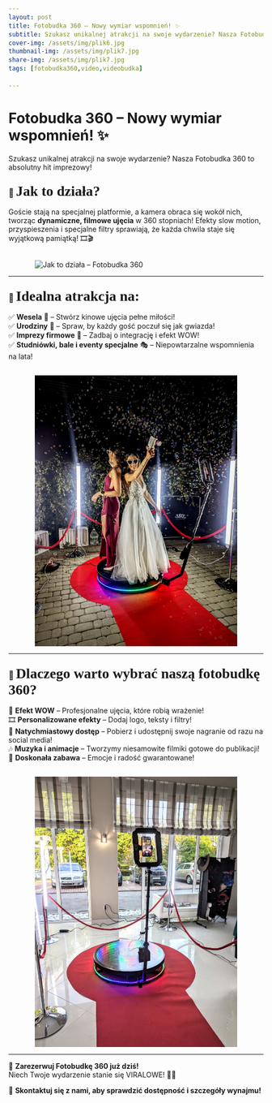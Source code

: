 ```yaml
---
layout: post
title: Fotobudka 360 – Nowy wymiar wspomnień! ✨ 
subtitle: Szukasz unikalnej atrakcji na swoje wydarzenie? Nasza Fotobudka 360 to absolutny hit imprezowy! 🔥
cover-img: /assets/img/plik6.jpg
thumbnail-img: /assets/img/plik7.jpg
share-img: /assets/img/plik7.jpg
tags: [fotobudka360,video,videobudka]

---
```


#  Fotobudka 360 – Nowy wymiar wspomnień! ✨  

Szukasz unikalnej atrakcji na swoje wydarzenie? Nasza Fotobudka 360 to absolutny hit imprezowy!  



### 🌟 <span style="font-family: 'Copperplate Gothic Light'; font-size: 28px;">Jak to działa?</span>  

Goście stają na specjalnej platformie, a kamera obraca się wokół nich, tworząc **dynamiczne, filmowe ujęcia** w 360 stopniach! Efekty slow motion, przyspieszenia i specjalne filtry sprawiają, że każda chwila staje się wyjątkową pamiątką! 🎞🎬  

<div style="display: flex; justify-content: center;">
    <img src="/assets/img/plik7.jpg" alt="Jak to działa – Fotobudka 360" width="400" style="margin-top: 15px;">
</div>

---

### 🎊 <span style="font-family: 'Copperplate Gothic Light'; font-size: 28px;">Idealna atrakcja na:</span>  

✅ **Wesela** 💍 – Stwórz kinowe ujęcia pełne miłości!  
✅ **Urodziny** 🎂 – Spraw, by każdy gość poczuł się jak gwiazda!  
✅ **Imprezy firmowe** 🏢 – Zadbaj o integrację i efekt WOW!  
✅ **Studniówki, bale i eventy specjalne** 🎭 – Niepowtarzalne wspomnienia na lata!  

<div style="display: flex; justify-content: center;">
    <img src="/assets/img/plik8.jpg" alt="Fotobudka 360 na wydarzeniach" width="400" style="margin-top: 15px;">
</div>

---

### 🎥 <span style="font-family: 'Copperplate Gothic Light'; font-size: 28px;">Dlaczego warto wybrać naszą fotobudkę 360?</span>  

🚀 **Efekt WOW** – Profesjonalne ujęcia, które robią wrażenie!  
🎞️ **Personalizowane efekty** – Dodaj logo, teksty i filtry!  
📲 **Natychmiastowy dostęp** – Pobierz i udostępnij swoje nagranie od razu na social media!  
🎶 **Muzyka i animacje** – Tworzymy niesamowite filmiki gotowe do publikacji!  
🎉 **Doskonała zabawa** – Emocje i radość gwarantowane!  

<div style="display: flex; justify-content: center;">
    <img src="/assets/img/plik9.jpg" alt="Fotobudka 360 – Dlaczego warto" width="400" style="margin-top: 15px;">
</div>

---

📅 **Zarezerwuj Fotobudkę 360 już dziś!**  
Niech Twoje wydarzenie stanie się VIRALOWE! 🚀🎥  

📩 **Skontaktuj się z nami, aby sprawdzić dostępność i szczegóły wynajmu!**  

